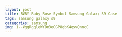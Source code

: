 ```yaml
---
layout: post
title: RWBY Ruby Rose Symbol Samsung Galaxy S9 Case
tags: samsung galaxy s9
categories: samsung
img: 1--WggRgqleWYDn3eOGP8gbK4qsvQnncC
---
```

